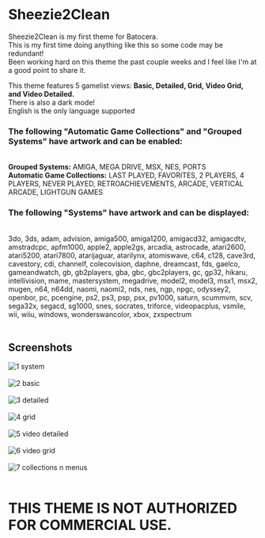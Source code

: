 # Sheezie2Clean
Sheezie2Clean is my first theme for Batocera.<br>
This is my first time doing anything like this so some code may be redundant!<br>
Been working hard on this theme the past couple weeks and I feel like I'm at a good point to share it.<br>

This theme features 5 gamelist views: <b>Basic, Detailed, Grid, Video Grid, and Video Detailed.</b> <br>
There is also a dark mode! <br>
English is the only language supported

<h3>The following "Automatic Game Collections" and "Grouped Systems" have artwork and can be enabled:</h3> <br>
<b>Grouped Systems:</b> AMIGA, MEGA DRIVE, MSX, NES, PORTS <br>
<b>Automatic Game Collections:</b> LAST PLAYED, FAVORITES, 2 PLAYERS, 4 PLAYERS, NEVER PLAYED, RETROACHIEVEMENTS, ARCADE, VERTICAL ARCADE, LIGHTGUN GAMES <br>

<h3>The following "Systems" have artwork and can be displayed:</h3> <br>
3do, 3ds, adam, advision, amiga500, amiga1200, amigacd32, amigacdtv, amstradcpc, apfm1000, apple2, apple2gs, arcadia, astrocade, atari2600, atari5200, atari7800, atarijaguar, atarilynx, atomiswave, c64, c128, cave3rd, cavestory, cdi, channelf, colecovision, daphne, dreamcast, fds, gaelco, gameandwatch, gb, gb2players, gba, gbc, gbc2players, gc, gp32, hikaru, intellivision, mame, mastersystem, megadrive, model2, model3, msx1, msx2, mugen, n64, n64dd, naomi, naomi2, nds, nes, ngp, npgc, odyssey2, openbor, pc, pcengine, ps2, ps3, psp, psx, pv1000, saturn, scummvm, scv, sega32x, segacd, sg1000, snes, socrates, triforce, videopacplus, vsmile, wii, wiiu, windows, wonderswancolor, xbox, zxspectrum
<br>
<br>

<h2>Screenshots</h2>

![1 system](https://user-images.githubusercontent.com/116600451/197632964-6eb5b106-48ff-4bf8-8ba3-f2ed3f01ec71.jpg) <br>
<br>
![2 basic](https://user-images.githubusercontent.com/116600451/197633095-4fe321e6-bcc0-4b5c-84d3-02d8fb61d53f.jpg) <br>
<br>
![3 detailed](https://user-images.githubusercontent.com/116600451/197633118-810a11c5-faae-434e-810f-6d1164585091.jpg) <br>
<br>
![4 grid](https://user-images.githubusercontent.com/116600451/197633126-1ebcd9fb-8311-431f-be61-5c05d69d217d.jpg) <br>
<br>
![5 video detailed](https://user-images.githubusercontent.com/116600451/197633143-8de96b13-2032-4017-88ff-51f77b33a11b.jpg) <br>
<br>
![6 video grid](https://user-images.githubusercontent.com/116600451/197633153-5b69218b-5c9e-4606-a870-fd36eca5436c.jpg) <br>
<br>
![7 collections n menus](https://user-images.githubusercontent.com/116600451/197633171-730784cc-b7b3-4ef4-8b4b-9222854391e0.jpg) <br>
<br>


<h1>THIS THEME IS NOT AUTHORIZED FOR COMMERCIAL USE.</h1>
